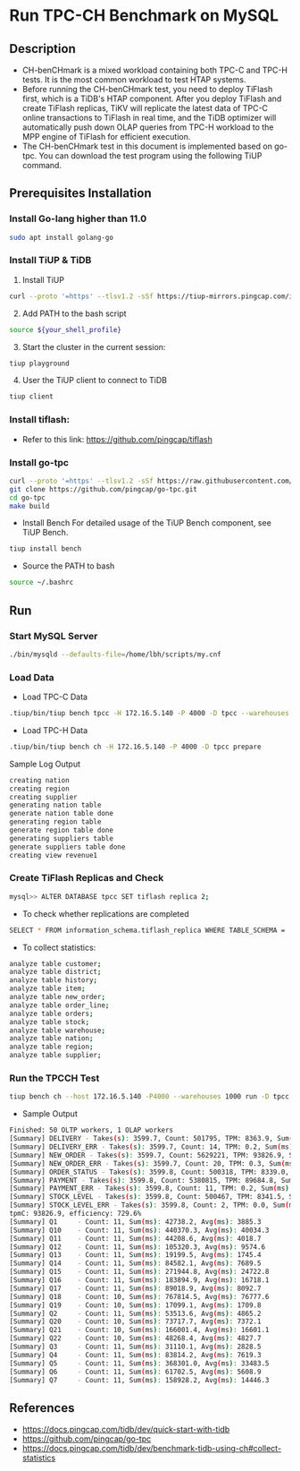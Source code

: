 # Run TPC-CH Benchmark on MySQL

## Description
- CH-benCHmark is a mixed workload containing both TPC-C and TPC-H tests. It is the most common workload to test HTAP systems. 
- Before running the CH-benCHmark test, you need to deploy TiFlash first, which is a TiDB's HTAP component. After you deploy TiFlash and create TiFlash replicas, TiKV will replicate the latest data of TPC-C online transactions to TiFlash in real time, and the TiDB optimizer will automatically push down OLAP queries from TPC-H workload to the MPP engine of TiFlash for efficient execution.
- The CH-benCHmark test in this document is implemented based on go-tpc. You can download the test program using the following TiUP command.

## Prerequisites Installation

### Install Go-lang higher than 11.0
```bash
sudo apt install golang-go
```

### Install TiUP & TiDB
1. Install TiUP 
```bash
curl --proto '=https' --tlsv1.2 -sSf https://tiup-mirrors.pingcap.com/install.sh | sh
```
2. Add PATH to the bash script
```bash
source ${your_shell_profile}
```
3. Start the cluster in the current session:
```bash
tiup playground
```
4. User the TiUP client to connect to TiDB
```bash
tiup client
```
### Install tiflash: 
- Refer to this link: https://github.com/pingcap/tiflash

### Install go-tpc
```bash
curl --proto '=https' --tlsv1.2 -sSf https://raw.githubusercontent.com/pingcap/go-tpc/master/install.sh | sh
git clone https://github.com/pingcap/go-tpc.git
cd go-tpc
make build
```
- Install Bench
For detailed usage of the TiUP Bench component, see TiUP Bench.
```bash
tiup install bench
```
- Source the PATH to bash
```bash
source ~/.bashrc
```

## Run
### Start MySQL Server
```bash
./bin/mysqld --defaults-file=/home/lbh/scripts/my.cnf
```
### Load Data
- Load TPC-C Data
```bash
.tiup/bin/tiup bench tpcc -H 172.16.5.140 -P 4000 -D tpcc --warehouses 1000 prepare -T 32
```
- Load TPC-H Data
```bash
.tiup/bin/tiup bench ch -H 172.16.5.140 -P 4000 -D tpcc prepare
```

Sample Log Output
```bash
creating nation
creating region
creating supplier
generating nation table
generate nation table done
generating region table
generate region table done
generating suppliers table
generate suppliers table done
creating view revenue1
```

### Create TiFlash Replicas and Check
```bash
mysql>> ALTER DATABASE tpcc SET tiflash replica 2;
```

- To check whether replications are completed
```bash
SELECT * FROM information_schema.tiflash_replica WHERE TABLE_SCHEMA = 'tpcc';
```

- To collect statistics:
```bash
analyze table customer;
analyze table district;
analyze table history;
analyze table item;
analyze table new_order;
analyze table order_line;
analyze table orders;
analyze table stock;
analyze table warehouse;
analyze table nation;
analyze table region;
analyze table supplier;
```

### Run the TPCCH Test
```bash
tiup bench ch --host 172.16.5.140 -P4000 --warehouses 1000 run -D tpcc -T 50 -t 1 --time 1h
```
- Sample Output
```bash
Finished: 50 OLTP workers, 1 OLAP workers
[Summary] DELIVERY - Takes(s): 3599.7, Count: 501795, TPM: 8363.9, Sum(ms): 63905178.8, Avg(ms): 127.4, 50th(ms): 125.8, 90th(ms): 167.8, 95th(ms): 184.5, 99th(ms): 226.5, 99.9th(ms): 318.8, Max(ms): 604.0
[Summary] DELIVERY_ERR - Takes(s): 3599.7, Count: 14, TPM: 0.2, Sum(ms): 1027.7, Avg(ms): 73.4, 50th(ms): 71.3, 90th(ms): 109.1, 95th(ms): 109.1, 99th(ms): 113.2, 99.9th(ms): 113.2, Max(ms): 113.2
[Summary] NEW_ORDER - Takes(s): 3599.7, Count: 5629221, TPM: 93826.9, Sum(ms): 363758020.7, Avg(ms): 64.6, 50th(ms): 62.9, 90th(ms): 88.1, 95th(ms): 100.7, 99th(ms): 130.0, 99.9th(ms): 184.5, Max(ms): 570.4
[Summary] NEW_ORDER_ERR - Takes(s): 3599.7, Count: 20, TPM: 0.3, Sum(ms): 404.2, Avg(ms): 20.2, 50th(ms): 18.9, 90th(ms): 37.7, 95th(ms): 50.3, 99th(ms): 56.6, 99.9th(ms): 56.6, Max(ms): 56.6
[Summary] ORDER_STATUS - Takes(s): 3599.8, Count: 500318, TPM: 8339.0, Sum(ms): 7135956.6, Avg(ms): 14.3, 50th(ms): 13.1, 90th(ms): 24.1, 95th(ms): 27.3, 99th(ms): 37.7, 99.9th(ms): 50.3, Max(ms): 385.9
[Summary] PAYMENT - Takes(s): 3599.8, Count: 5380815, TPM: 89684.8, Sum(ms): 269863092.5, Avg(ms): 50.2, 50th(ms): 48.2, 90th(ms): 75.5, 95th(ms): 88.1, 99th(ms): 125.8, 99.9th(ms): 184.5, Max(ms): 1073.7
[Summary] PAYMENT_ERR - Takes(s): 3599.8, Count: 11, TPM: 0.2, Sum(ms): 313.0, Avg(ms): 28.5, 50th(ms): 10.0, 90th(ms): 67.1, 95th(ms): 67.1, 99th(ms): 88.1, 99.9th(ms): 88.1, Max(ms): 88.1
[Summary] STOCK_LEVEL - Takes(s): 3599.8, Count: 500467, TPM: 8341.5, Sum(ms): 13208726.4, Avg(ms): 26.4, 50th(ms): 25.2, 90th(ms): 37.7, 95th(ms): 44.0, 99th(ms): 62.9, 99.9th(ms): 96.5, Max(ms): 570.4
[Summary] STOCK_LEVEL_ERR - Takes(s): 3599.8, Count: 2, TPM: 0.0, Sum(ms): 7.6, Avg(ms): 3.7, 50th(ms): 3.1, 90th(ms): 4.7, 95th(ms): 4.7, 99th(ms): 4.7, 99.9th(ms): 4.7, Max(ms): 4.7
tpmC: 93826.9, efficiency: 729.6%
[Summary] Q1     - Count: 11, Sum(ms): 42738.2, Avg(ms): 3885.3
[Summary] Q10    - Count: 11, Sum(ms): 440370.3, Avg(ms): 40034.3
[Summary] Q11    - Count: 11, Sum(ms): 44208.6, Avg(ms): 4018.7
[Summary] Q12    - Count: 11, Sum(ms): 105320.3, Avg(ms): 9574.6
[Summary] Q13    - Count: 11, Sum(ms): 19199.5, Avg(ms): 1745.4
[Summary] Q14    - Count: 11, Sum(ms): 84582.1, Avg(ms): 7689.5
[Summary] Q15    - Count: 11, Sum(ms): 271944.8, Avg(ms): 24722.8
[Summary] Q16    - Count: 11, Sum(ms): 183894.9, Avg(ms): 16718.1
[Summary] Q17    - Count: 11, Sum(ms): 89018.9, Avg(ms): 8092.7
[Summary] Q18    - Count: 10, Sum(ms): 767814.5, Avg(ms): 76777.6
[Summary] Q19    - Count: 10, Sum(ms): 17099.1, Avg(ms): 1709.8
[Summary] Q2     - Count: 11, Sum(ms): 53513.6, Avg(ms): 4865.2
[Summary] Q20    - Count: 10, Sum(ms): 73717.7, Avg(ms): 7372.1
[Summary] Q21    - Count: 10, Sum(ms): 166001.4, Avg(ms): 16601.1
[Summary] Q22    - Count: 10, Sum(ms): 48268.4, Avg(ms): 4827.7
[Summary] Q3     - Count: 11, Sum(ms): 31110.1, Avg(ms): 2828.5
[Summary] Q4     - Count: 11, Sum(ms): 83814.2, Avg(ms): 7619.3
[Summary] Q5     - Count: 11, Sum(ms): 368301.0, Avg(ms): 33483.5
[Summary] Q6     - Count: 11, Sum(ms): 61702.5, Avg(ms): 5608.9
[Summary] Q7     - Count: 11, Sum(ms): 158928.2, Avg(ms): 14446.3
```


## References
- https://docs.pingcap.com/tidb/dev/quick-start-with-tidb
- https://github.com/pingcap/go-tpc
- https://docs.pingcap.com/tidb/dev/benchmark-tidb-using-ch#collect-statistics
